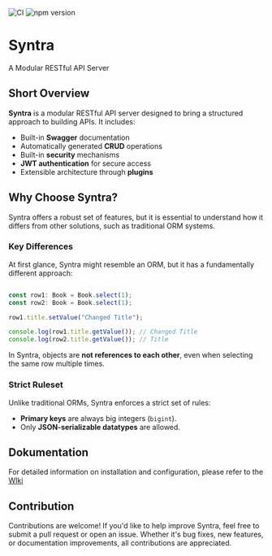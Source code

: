 ![CI](https://github.com/bytelab-studio/syntra/actions/workflows/ci.yml/badge.svg)
![npm version](https://img.shields.io/npm/v/%40bytelab.studio%2Fsyntra)
# Syntra

A Modular RESTful API Server

## Short Overview

**Syntra** is a modular RESTful API server designed to bring a structured approach to building APIs. It includes:
- Built-in **Swagger** documentation
- Automatically generated **CRUD** operations
- Built-in **security** mechanisms
- **JWT authentication** for secure access
- Extensible architecture through **plugins**

## Why Choose Syntra?

Syntra offers a robust set of features, but it is essential to understand how it differs from other solutions, such as traditional ORM systems.

### Key Differences

At first glance, Syntra might resemble an ORM, but it has a fundamentally different approach:
```typescript

const row1: Book = Book.select(1);
const row2: Book = Book.select(1);

row1.title.setValue("Changed Title");

console.log(row1.title.getValue()); // Changed Title
console.log(row2.title.getValue()); // Title
```

In Syntra, objects are **not references to each other**, even when selecting the same row multiple times.

### Strict Ruleset

Unlike traditional ORMs, Syntra enforces a strict set of rules:

- **Primary keys** are always big integers (`bigint`).
- Only **JSON-serializable datatypes** are allowed.


## Dokumentation

For detailed information on installation and configuration, please refer to the [WIki](./wiki/README.md)

## Contribution

Contributions are welcome! If you'd like to help improve Syntra, feel free to submit a pull request or open an issue.
Whether it's bug fixes, new features, or documentation improvements, all contributions are appreciated.
